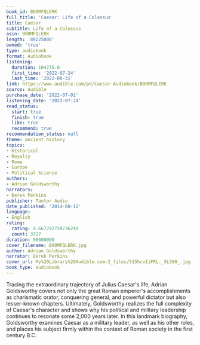 ```yaml
---
book_id: B00MFQLERK
full_title: 'Caesar: Life of a Colossus'
title: Caesar
subtitle: Life of a Colossus
asin: B00MFQLERK
length: '89225000'
owned: 'true'
type: audiobook
format: Audiobook
listening:
  duration: 104775.0
  first_time: '2022-07-24'
  last_time: '2022-08-31'
link: https://www.audible.com/pd/Caesar-Audiobook/B00MFQLERK
source: Audible
purchase_date: '2022-07-01'
listening_date: '2022-07-24'
read_status:
  start: true
  finish: true
  like: true
  recommend: true
recommendation_status: null
theme: ancient history
topics:
- Historical
- Royalty
- Rome
- Europe
- Political Science
authors:
- Adrian Goldsworthy
narrators:
- Derek Perkins
publisher: Tantor Audio
date_published: '2014-08-12'
language:
- English
rating:
  rating: 4.667292728736249
  count: 3727
duration: 90600000
cover_filename: B00MFQLERK.jpg
author: Adrian Goldsworthy
narrator: Derek Perkins
cover_url: My%20Library%20Audible.com-2_files/515hcvIiFRL._SL500_.jpg
book_type: audiobook
---
```

Tracing the extraordinary trajectory of Julius Caesar's life, Adrian Goldsworthy covers not only the great Roman emperor's accomplishments as charismatic orator, conquering general, and powerful dictator but also lesser-known chapters. Ultimately, Goldsworthy realizes the full complexity of Caesar's character and shows why his political and military leadership continues to resonate some 2,000 years later. In this landmark biography, Goldsworthy examines Caesar as a military leader, as well as his other roles, and places his subject firmly within the context of Roman society in the first century B.C.

